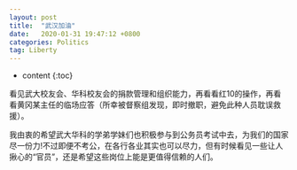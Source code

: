 ```yaml
---
layout: post
title:  "武汉加油"
date:   2020-01-31 19:47:12 +0800
categories: Politics
tag: Liberty
---
```


* content
{:toc}

看见武大校友会、华科校友会的捐款管理和组织能力，再看看红10的操作，再看看黄冈某主任的临场应答（所幸被督察组发现，即时撤职，避免此种人员耽误救援）。

我由衷的希望武大华科的学弟学妹们也积极参与到公务员考试中去，为我们的国家尽一份力!不过即便不考公，在各行各业其实也可以尽力，但有时候看见一些让人揪心的“官员”，还是希望这些岗位上能是更值得信赖的人们。

[jekyll]:      http://jekyllrb.com
[jekyll-gh]:   https://github.com/jekyll/jekyll
[jekyll-help]: https://github.com/jekyll/jekyll-help

